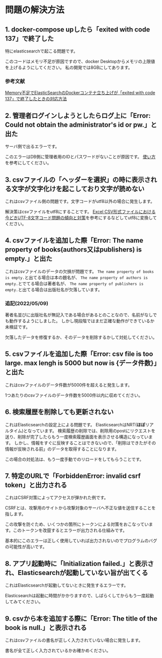 # 問題の解決方法

## 1. docker-compose upしたら「exited with code 137」で終了した

特にelasticsearchで起こる問題です。

このコードはメモリ不足が原因ですので、docker Desktopからメモリの上限値を上げるようにしてください。
私の開発では8GBにしてあります。

### 参考文献

[Memory不足でElasticSearchのDockerコンテナ立ち上げが「exited with code 137」で終了したときの対応方法](https://qiita.com/virtual_techX/items/50383184ff2e2e366e33)

## 2. 管理者ログインしようとしたらログ上に「Error: Could not obtain the administrator's id or pw.」と出た

サーバ側で出るエラーです。

このエラーはDB側に管理者用のIDとパスワードがないことが原因です。
[使い方](./how-to-use.md)を参考にしてください。

## 3. csvファイルの「ヘッダーを選択」の時に表示される文字が文字化けを起こしており文字が読めない

これはcsvファイル側の問題です。文字コードがutf8以外の場合に発生します。

解決策はcsvファイルをutf8にすることです。
[Excel CSV形式ファイルにおける今どきUTF-8文字コード問題の傾向と対策](https://atmarkit.itmedia.co.jp/ait/articles/2112/20/news026.html)を参考にするなどしてutf8に変換してください。

## 4. csvファイルを追加した際「Error: The name property of books(authors又はpublishers) is empty.」と出た

これはcsvファイルのデータの欠損が問題です。
`The name property of books is empty.`と出てる場合は本の題名が、
`The name property of authors is empty.`とでてる場合は著者名が、
`The name property of publishers is empty.`と出てる場合は出版社名が欠落しています。

### 追記(2022/05/09)

著者名並びに出版社名が無記入である場合があるとのことなので、名前がなしでも動作するようにしました。
しかし現段階ではまだ正確な動作ができているか未検証です。

欠落したデータを修復するか、そのデータを削除するかして対処してください。

## 5. csvファイルを追加した際「Error: csv file is too large. max lengh is 5000 but now is {データ件数}」と出た

これはcsvファイルのデータ件数が5000件を超えると発生します。

1つあたりのcsvファイルのデータ件数を5000件以内に収めてください。

## 6. 検索履歴を削除しても更新されない

これはElasticsearchの設定上による問題です。
ElasticsearchはNRT(**ほぼ**リアルタイム)となっています。
検索履歴の削除では、削除用のpostにリクエストを送り、削除が完了したらもう一度検索履歴画面を表示させる構造になっています。
しかし、情報をすぐに反映することはできないので、「削除はできたがその情報が反映される前」のデータを取得することになります。

この場合の対処法は、もう一度手動でのリロードをしてもらうことです。

## 7. 特定のURLで「ForbiddenError: invalid csrf token」と出力される

これはCSRF対策によってアクセスが弾かれた例です。

CSRFとは、攻撃用のサイトから攻撃対象のサーバへ不正な値を送信することを指します。

この攻撃を防ぐため、いくつかの箇所にトークンによる対策をおこなっています。このトークンを改竄するとエラーが出力される仕組みです。

基本的にこのエラーは正しく使用していれば出力されないのでプログラムのバグの可能性が高いです。

## 8. アプリ起動時に「Initialization failed.」と表示され、Elasticsearchが起動していない旨が出てくる

これはElasticsearchが起動してないときに発生するエラーです。

Elasticsearchは起動に時間がかかりますので、しばらくしてからもう一度起動してみてください。

## 9. csvから本を追加する際に「Error: The title of the book is null.」と表示される

これはcsvファイルの書名が正しく入力されていない場合に発生します。

書名が全て正しく入力されているかお確かめください。
